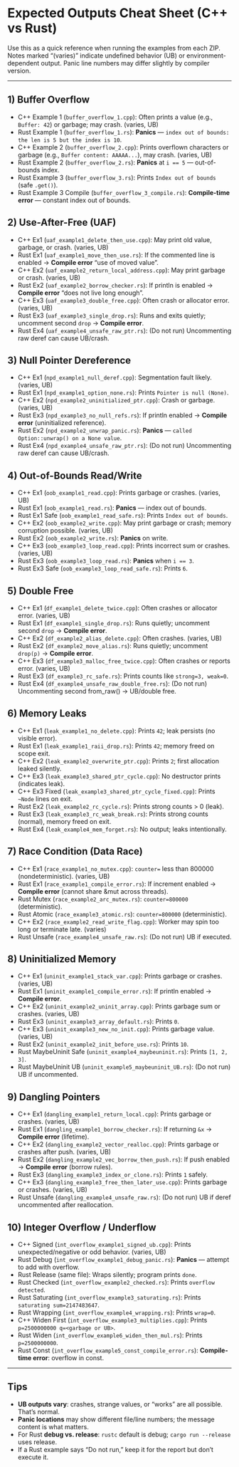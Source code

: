 
# Expected Outputs Cheat Sheet (C++ vs Rust)
Use this as a quick reference when running the examples from each ZIP. Notes marked “(varies)” indicate undefined behavior (UB) or environment-dependent output. Panic line numbers may differ slightly by compiler version.

---

## 1) Buffer Overflow
- C++ Example 1 (`buffer_overflow_1.cpp`): Often prints a value (e.g., `Buffer: 42`) or garbage; may crash. (varies, UB)
- Rust Example 1 (`buffer_overflow_1.rs`): **Panics** — `index out of bounds: the len is 5 but the index is 10`.
- C++ Example 2 (`buffer_overflow_2.cpp`): Prints overflown characters or garbage (e.g., `Buffer content: AAAAA...`), may crash. (varies, UB)
- Rust Example 2 (`buffer_overflow_2.rs`): **Panics** at `i == 5` — out-of-bounds index.
- Rust Example 3 (`buffer_overflow_3.rs`): Prints `Index out of bounds` (safe `.get()`).
- Rust Example 3 Compile (`buffer_overflow_3_compile.rs`): **Compile-time error** — constant index out of bounds.

## 2) Use-After-Free (UAF)
- C++ Ex1 (`uaf_example1_delete_then_use.cpp`): May print old value, garbage, or crash. (varies, UB)
- Rust Ex1 (`uaf_example1_move_then_use.rs`): If the commented line is enabled → **Compile error** “use of moved value”.
- C++ Ex2 (`uaf_example2_return_local_address.cpp`): May print garbage or crash. (varies, UB)
- Rust Ex2 (`uaf_example2_borrow_checker.rs`): If println is enabled → **Compile error** “does not live long enough”.
- C++ Ex3 (`uaf_example3_double_free.cpp`): Often crash or allocator error. (varies, UB)
- Rust Ex3 (`uaf_example3_single_drop.rs`): Runs and exits quietly; uncomment second `drop` → **Compile error**.
- Rust Ex4 (`uaf_example4_unsafe_raw_ptr.rs`): (Do not run) Uncommenting raw deref can cause UB/crash.

## 3) Null Pointer Dereference
- C++ Ex1 (`npd_example1_null_deref.cpp`): Segmentation fault likely. (varies, UB)
- Rust Ex1 (`npd_example1_option_none.rs`): Prints `Pointer is null (None)`.
- C++ Ex2 (`npd_example2_uninitialized_ptr.cpp`): Crash or garbage. (varies, UB)
- Rust Ex3 (`npd_example3_no_null_refs.rs`): If println enabled → **Compile error** (uninitialized reference).
- Rust Ex2 (`npd_example2_unwrap_panic.rs`): **Panics** — `called Option::unwrap() on a None value`.
- Rust Ex4 (`npd_example4_unsafe_raw_ptr.rs`): (Do not run) Uncommenting raw deref can cause UB/crash.

## 4) Out-of-Bounds Read/Write
- C++ Ex1 (`oob_example1_read.cpp`): Prints garbage or crashes. (varies, UB)
- Rust Ex1 (`oob_example1_read.rs`): **Panics** — index out of bounds.
- Rust Ex1 Safe (`oob_example1_read_safe.rs`): Prints `Index out of bounds`.
- C++ Ex2 (`oob_example2_write.cpp`): May print garbage or crash; memory corruption possible. (varies, UB)
- Rust Ex2 (`oob_example2_write.rs`): **Panics** on write.
- C++ Ex3 (`oob_example3_loop_read.cpp`): Prints incorrect sum or crashes. (varies, UB)
- Rust Ex3 (`oob_example3_loop_read.rs`): **Panics** when `i == 3`.
- Rust Ex3 Safe (`oob_example3_loop_read_safe.rs`): Prints `6`.

## 5) Double Free
- C++ Ex1 (`df_example1_delete_twice.cpp`): Often crashes or allocator error. (varies, UB)
- Rust Ex1 (`df_example1_single_drop.rs`): Runs quietly; uncomment second `drop` → **Compile error**.
- C++ Ex2 (`df_example2_alias_delete.cpp`): Often crashes. (varies, UB)
- Rust Ex2 (`df_example2_move_alias.rs`): Runs quietly; uncomment `drop(p)` → **Compile error**.
- C++ Ex3 (`df_example3_malloc_free_twice.cpp`): Often crashes or reports error. (varies, UB)
- Rust Ex3 (`df_example3_rc_safe.rs`): Prints counts like `strong=3, weak=0`.
- Rust Ex4 (`df_example4_unsafe_raw_double_free.rs`): (Do not run) Uncommenting second from_raw() → UB/double free.

## 6) Memory Leaks
- C++ Ex1 (`leak_example1_no_delete.cpp`): Prints `42`; leak persists (no visible error).
- Rust Ex1 (`leak_example1_raii_drop.rs`): Prints `42`; memory freed on scope exit.
- C++ Ex2 (`leak_example2_overwrite_ptr.cpp`): Prints `2`; first allocation leaked silently.
- C++ Ex3 (`leak_example3_shared_ptr_cycle.cpp`): No destructor prints (indicates leak).
- C++ Ex3 Fixed (`leak_example3_shared_ptr_cycle_fixed.cpp`): Prints `~Node` lines on exit.
- Rust Ex2 (`leak_example2_rc_cycle.rs`): Prints strong counts > 0 (leak).
- Rust Ex3 (`leak_example3_rc_weak_break.rs`): Prints strong counts (normal), memory freed on exit.
- Rust Ex4 (`leak_example4_mem_forget.rs`): No output; leaks intentionally.

## 7) Race Condition (Data Race)
- C++ Ex1 (`race_example1_no_mutex.cpp`): `counter=` less than 800000 (nondeterministic). (varies, UB)
- Rust Ex1 (`race_example1_compile_error.rs`): If increment enabled → **Compile error** (cannot share &mut across threads).
- Rust Mutex (`race_example2_arc_mutex.rs`): `counter=800000` (deterministic).
- Rust Atomic (`race_example3_atomic.rs`): `counter=800000` (deterministic).
- C++ Ex2 (`race_example2_read_write_flag.cpp`): Worker may spin too long or terminate late. (varies)
- Rust Unsafe (`race_example4_unsafe_raw.rs`): (Do not run) UB if executed.

## 8) Uninitialized Memory
- C++ Ex1 (`uninit_example1_stack_var.cpp`): Prints garbage or crashes. (varies, UB)
- Rust Ex1 (`uninit_example1_compile_error.rs`): If println enabled → **Compile error**.
- C++ Ex2 (`uninit_example2_uninit_array.cpp`): Prints garbage sum or crashes. (varies, UB)
- Rust Ex3 (`uninit_example3_array_default.rs`): Prints `0`.
- C++ Ex3 (`uninit_example3_new_no_init.cpp`): Prints garbage value. (varies, UB)
- Rust Ex2 (`uninit_example2_init_before_use.rs`): Prints `10`.
- Rust MaybeUninit Safe (`uninit_example4_maybeuninit.rs`): Prints `[1, 2, 3]`.
- Rust MaybeUninit UB (`uninit_example5_maybeuninit_UB.rs`): (Do not run) UB if uncommented.

## 9) Dangling Pointers
- C++ Ex1 (`dangling_example1_return_local.cpp`): Prints garbage or crashes. (varies, UB)
- Rust Ex1 (`dangling_example1_borrow_checker.rs`): If returning `&x` → **Compile error** (lifetime).
- C++ Ex2 (`dangling_example2_vector_realloc.cpp`): Prints garbage or crashes after push. (varies, UB)
- Rust Ex2 (`dangling_example2_vec_borrow_then_push.rs`): If push enabled → **Compile error** (borrow rules).
- Rust Ex3 (`dangling_example3_index_or_clone.rs`): Prints `1` safely.
- C++ Ex3 (`dangling_example3_free_then_later_use.cpp`): Prints garbage or crashes. (varies, UB)
- Rust Unsafe (`dangling_example4_unsafe_raw.rs`): (Do not run) UB if deref uncommented after reallocation.

## 10) Integer Overflow / Underflow
- C++ Signed (`int_overflow_example1_signed_ub.cpp`): Prints unexpected/negative or odd behavior. (varies, UB)
- Rust Debug (`int_overflow_example1_debug_panic.rs`): **Panics** — attempt to add with overflow.
- Rust Release (same file): Wraps silently; program prints `done`.
- Rust Checked (`int_overflow_example2_checked.rs`): Prints `overflow detected`.
- Rust Saturating (`int_overflow_example3_saturating.rs`): Prints `saturating sum=2147483647`.
- Rust Wrapping (`int_overflow_example4_wrapping.rs`): Prints `wrap=0`.
- C++ Widen First (`int_overflow_example3_multiplies.cpp`): Prints `p=2500000000 q=<garbage or UB>`.
- Rust Widen (`int_overflow_example6_widen_then_mul.rs`): Prints `p=2500000000`.
- Rust Const (`int_overflow_example5_const_compile_error.rs`): **Compile-time error**: overflow in const.

---

## Tips
- **UB outputs vary**: crashes, strange values, or “works” are all possible. That’s normal.
- **Panic locations** may show different file/line numbers; the message content is what matters.
- For Rust **debug vs. release**: `rustc` default is debug; `cargo run --release` uses release.
- If a Rust example says “Do not run,” keep it for the report but don’t execute it.

